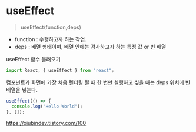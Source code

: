 # useEffect

> useEffect(function,deps)

- function : 수행하고자 하는 작업.
- deps : 배열 형태이며, 배열 안에는 검사하고자 하는 특정 값 or 빈 배열

useEffect 함수 불러오기

```jsx
import React, { useEffect } from "react";
```

컴포넌트가 화면에 가장 처음 렌더링 될 때 한 번만 실행하고 싶을 때는 deps 위치에 빈 배열을 넣는다.

```jsx
useEffect(() => {
  console.log("Hello World");
}, []);
```

https://xiubindev.tistory.com/100
